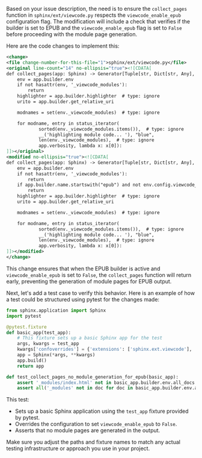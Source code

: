 Based on your issue description, the need is to ensure the `collect_pages` function in `sphinx/ext/viewcode.py` respects the `viewcode_enable_epub` configuration flag. The modification will include a check that verifies if the builder is set to EPUB and the `viewcode_enable_epub` flag is set to `False` before proceeding with the module page generation.

Here are the code changes to implement this:

```xml
<change>
<file change-number-for-this-file="1">sphinx/ext/viewcode.py</file>
<original line-count="14" no-ellipsis="true"><![CDATA[
def collect_pages(app: Sphinx) -> Generator[Tuple[str, Dict[str, Any], str], None, None]:
    env = app.builder.env
    if not hasattr(env, '_viewcode_modules'):
        return
    highlighter = app.builder.highlighter  # type: ignore
    urito = app.builder.get_relative_uri

    modnames = set(env._viewcode_modules)  # type: ignore

    for modname, entry in status_iterator(
            sorted(env._viewcode_modules.items()),  # type: ignore
            __('highlighting module code... '), "blue",
            len(env._viewcode_modules),  # type: ignore
            app.verbosity, lambda x: x[0]):
]]></original>
<modified no-ellipsis="true"><![CDATA[
def collect_pages(app: Sphinx) -> Generator[Tuple[str, Dict[str, Any], str], None, None]:
    env = app.builder.env
    if not hasattr(env, '_viewcode_modules'):
        return
    if app.builder.name.startswith("epub") and not env.config.viewcode_enable_epub:
        return
    highlighter = app.builder.highlighter  # type: ignore
    urito = app.builder.get_relative_uri

    modnames = set(env._viewcode_modules)  # type: ignore

    for modname, entry in status_iterator(
            sorted(env._viewcode_modules.items()),  # type: ignore
            __('highlighting module code... '), "blue",
            len(env._viewcode_modules),  # type: ignore
            app.verbosity, lambda x: x[0]):
]]></modified>
</change>
```

This change ensures that when the EPUB builder is active and `viewcode_enable_epub` is set to `False`, the `collect_pages` function will return early, preventing the generation of module pages for EPUB output.

Next, let's add a test case to verify this behavior. Here is an example of how a test could be structured using pytest for the changes made:

```python
from sphinx.application import Sphinx
import pytest

@pytest.fixture
def basic_app(test_app):
    # This fixture sets up a basic Sphinx app for the test
    args, kwargs = test_app
    kwargs['confoverrides'] = {'extensions': ['sphinx.ext.viewcode'], 'viewcode_enable_epub': False}
    app = Sphinx(*args, **kwargs)
    app.build()
    return app

def test_collect_pages_no_module_generation_for_epub(basic_app):
    assert '_modules/index.html' not in basic_app.builder.env.all_docs
    assert all('_modules' not in doc for doc in basic_app.builder.env.all_docs)
```

This test:
- Sets up a basic Sphinx application using the `test_app` fixture provided by pytest.
- Overrides the configuration to set `viewcode_enable_epub` to `False`.
- Asserts that no module pages are generated in the output.

Make sure you adjust the paths and fixture names to match any actual testing infrastructure or approach you use in your project.
